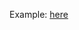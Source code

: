 
Example: [here](https://javakys.wordpress.com/2021/05/04/how-to-use-uart-dma-rx-on-stm32f103-mcu/)
